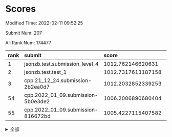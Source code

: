# Scores

Modified Time: 2022-02-11 09:52:25

Submit Num: 207

All Rank Num: 174477

| rank |               submit               |       score        |       sigma        | pk_num |
| :--- | :--------------------------------- | :----------------- | :----------------- | :----- |
| 1    | jsonzb.test.submission_level_4     | 1012.762146620631  | 0.7927916861991746 | 3375   |
| 2    | jsonzb.test.test_1                 | 1012.7317613187158 | 0.8272758696570592 | 3372   |
| 3    | cpp.21_12_24.submission-2b2ea0d7   | 1012.2032852339253 | 0.7851527469942997 | 3367   |
| 54   | cpp.2022_01_09.submission-5b0e3de2 | 1006.2006890680404 | 0.720709812076424  | 3372   |
| 55   | cpp.2022_01_09.submission-816672bd | 1005.4227115407582 | 0.7215762174372197 | 3370   |


<details>
<summary>全部</summary>

| rank |                 submit                 |       score        |       sigma        | pk_num |
| :--- | :------------------------------------- | :----------------- | :----------------- | :----- |
| 1    | jsonzb.test.submission_level_4         | 1012.762146620631  | 0.7927916861991746 | 3375   |
| 2    | jsonzb.test.test_1                     | 1012.7317613187158 | 0.8272758696570592 | 3372   |
| 3    | cpp.21_12_24.submission-2b2ea0d7       | 1012.2032852339253 | 0.7851527469942997 | 3367   |
| 4    | gobigger.level_3.submission_level_3_43 | 1011.2958356010759 | 0.7692121124149155 | 3373   |
| 5    | gobigger.level_3.submission_level_3_36 | 1011.2529270110407 | 0.7456482297201867 | 3374   |
| 6    | gobigger.level_3.submission_level_3_48 | 1011.1009708862886 | 0.7575998462229804 | 3371   |
| 7    | gobigger.level_3.submission_level_3_10 | 1011.0568956427982 | 0.7763492828198142 | 3374   |
| 8    | gobigger.level_3.submission_level_3_28 | 1010.9875140731535 | 0.7952998361428704 | 3376   |
| 9    | gobigger.level_3.submission_level_3_46 | 1010.8846799998593 | 0.7659808532471318 | 3369   |
| 10   | gobigger.level_3.submission_level_3_42 | 1010.8564113491991 | 0.777246160828516  | 3371   |
| 11   | gobigger.level_3.submission_level_3_5  | 1010.7780297955106 | 0.7789596379745585 | 3372   |
| 12   | gobigger.level_3.submission_level_3_32 | 1010.771274991178  | 0.7892469129980761 | 3379   |
| 13   | gobigger.level_3.submission_level_3_1  | 1010.7645072992343 | 0.7675183571990086 | 3375   |
| 14   | gobigger.level_3.submission_level_3_9  | 1010.7582166593573 | 0.7576812717387926 | 3377   |
| 15   | gobigger.level_3.submission_level_3_23 | 1010.6797959865828 | 0.7746461169523559 | 3370   |
| 16   | gobigger.level_3.submission_level_3_45 | 1010.6501132025236 | 0.7805821849629064 | 3370   |
| 17   | gobigger.level_3.submission_level_3_38 | 1010.5473207830296 | 0.7534031970016871 | 3370   |
| 18   | gobigger.level_3.submission_level_3_22 | 1010.4872988104008 | 0.7563424560217247 | 3367   |
| 19   | gobigger.level_3.submission_level_3_29 | 1010.4841228844494 | 0.7551802556389383 | 3367   |
| 20   | gobigger.level_3.submission_level_3_19 | 1010.4553526070684 | 0.7715523558111614 | 3370   |
| 21   | gobigger.level_3.submission_level_3_27 | 1010.414903194428  | 0.7540187890350646 | 3370   |
| 22   | gobigger.level_3.submission_level_3_20 | 1010.3182114699387 | 0.7653822356014781 | 3370   |
| 23   | gobigger.level_3.submission_level_3_15 | 1010.3080431385147 | 0.7668690561559671 | 3371   |
| 24   | gobigger.level_3.submission_level_3_8  | 1010.3022718328367 | 0.7488753614429194 | 3368   |
| 25   | gobigger.level_3.submission_level_3_41 | 1010.248961093792  | 0.7661019105018247 | 3372   |
| 26   | gobigger.level_3.submission_level_3_16 | 1010.2330676773632 | 0.7665156803891784 | 3370   |
| 27   | gobigger.level_3.submission_level_3_12 | 1010.2263952303963 | 0.7609458990270118 | 3368   |
| 28   | gobigger.level_3.submission_level_3_2  | 1010.1678348710783 | 0.7772102138983626 | 3371   |
| 29   | gobigger.level_3.submission_level_3_3  | 1010.1069308344255 | 0.7480306377931781 | 3369   |
| 30   | gobigger.level_3.submission_level_3_40 | 1010.0219196526707 | 0.75839802164664   | 3371   |
| 31   | gobigger.level_3.submission_level_3_25 | 1009.9355144393008 | 0.7612441651253167 | 3368   |
| 32   | gobigger.level_3.submission_level_3_24 | 1009.9297375534119 | 0.7545596814125385 | 3372   |
| 33   | gobigger.level_3.submission_level_3_34 | 1009.8951725456085 | 0.753846832842822  | 3371   |
| 34   | gobigger.level_3.submission_level_3_6  | 1009.8731032925309 | 0.7594262342041996 | 3370   |
| 35   | gobigger.level_3.submission_level_3_44 | 1009.8138705775459 | 0.7581030613390716 | 3371   |
| 36   | gobigger.level_3.submission_level_3_7  | 1009.5875005765284 | 0.7632614605871396 | 3371   |
| 37   | gobigger.level_3.submission_level_3_31 | 1009.5679314173298 | 0.752332953672739  | 3371   |
| 38   | gobigger.level_3.submission_level_3_13 | 1009.5585569841584 | 0.7316395809551719 | 3374   |
| 39   | gobigger.level_3.submission_level_3_47 | 1009.5567841058622 | 0.7611334765989061 | 3371   |
| 40   | gobigger.level_3.submission_level_3_39 | 1009.5112089285275 | 0.7359709925099853 | 3373   |
| 41   | gobigger.level_3.submission_level_3_26 | 1009.4402161380907 | 0.767941588614377  | 3370   |
| 42   | gobigger.level_3.submission_level_3_18 | 1009.4338222340538 | 0.7668388008313946 | 3372   |
| 43   | gobigger.level_3.submission_level_3_37 | 1009.3237975302648 | 0.7310955364792633 | 3370   |
| 44   | gobigger.level_3.submission_level_3_0  | 1009.3137385219476 | 0.7544347477184086 | 3371   |
| 45   | gobigger.level_3.submission_level_3_35 | 1009.2415015639618 | 0.7572651663941173 | 3376   |
| 46   | gobigger.level_3.submission_level_3_4  | 1009.1993074274134 | 0.7799528505035493 | 3365   |
| 47   | gobigger.level_3.submission_level_3_49 | 1009.1803671872959 | 0.7462360840542227 | 3371   |
| 48   | gobigger.level_3.submission_level_3_30 | 1009.1760501902381 | 0.7450825543975693 | 3372   |
| 49   | gobigger.level_3.submission_level_3_21 | 1009.1536967831813 | 0.7696994318612679 | 3368   |
| 50   | gobigger.level_3.submission_level_3_14 | 1009.0827624731442 | 0.7468427802379155 | 3370   |
| 51   | gobigger.level_3.submission_level_3_11 | 1008.9756843313439 | 0.7241303760807051 | 3374   |
| 52   | gobigger.level_3.submission_level_3_33 | 1008.5729360358953 | 0.7468475189890271 | 3369   |
| 53   | gobigger.level_3.submission_level_3_17 | 1008.570135382318  | 0.7384393308492602 | 3375   |
| 54   | cpp.2022_01_09.submission-5b0e3de2     | 1006.2006890680404 | 0.720709812076424  | 3372   |
| 55   | cpp.2022_01_09.submission-816672bd     | 1005.4227115407582 | 0.7215762174372197 | 3370   |
| 56   | gobigger.level_1.submission_level_1_10 | 1005.0278113650178 | 0.724760072608349  | 3372   |
| 57   | gobigger.level_1.submission_level_1_2  | 1004.6710303065643 | 0.7022634699086273 | 3370   |
| 58   | gobigger.level_1.submission_level_1_21 | 1004.660277307617  | 0.7173380217265647 | 3369   |
| 59   | gobigger.level_1.submission_level_1_26 | 1004.2893428432008 | 0.72040619326312   | 3375   |
| 60   | gobigger.level_1.submission_level_1_15 | 1004.1715568822555 | 0.7084780350708706 | 3369   |
| 61   | gobigger.level_1.submission_level_1_6  | 1004.0658527470963 | 0.7191862323834425 | 3370   |
| 62   | gobigger.level_1.submission_level_1_27 | 1004.0286263898159 | 0.7265892518520188 | 3374   |
| 63   | gobigger.level_1.submission_level_1_29 | 1004.0172531702642 | 0.7254329464171212 | 3375   |
| 64   | gobigger.level_1.submission_level_1_20 | 1003.9892972340792 | 0.7275829377342109 | 3377   |
| 65   | gobigger.level_1.submission_level_1_38 | 1003.9094993726293 | 0.7190540713966493 | 3370   |
| 66   | gobigger.level_1.submission_level_1_23 | 1003.8604260396228 | 0.7078352365972731 | 3374   |
| 67   | gobigger.level_1.submission_level_1_1  | 1003.7572174560548 | 0.7332652253064009 | 3373   |
| 68   | gobigger.level_1.submission_level_1_33 | 1003.5819280690243 | 0.7149667212250403 | 3373   |
| 69   | gobigger.level_1.submission_level_1_39 | 1003.5092633811172 | 0.710170446828016  | 3369   |
| 70   | gobigger.level_1.submission_level_1_22 | 1003.4708837723781 | 0.7243493412504317 | 3363   |
| 71   | gobigger.level_1.submission_level_1_0  | 1003.4272904591459 | 0.7131392425799838 | 3365   |
| 72   | gobigger.level_1.submission_level_1_30 | 1003.4264916910284 | 0.7290904712365824 | 3374   |
| 73   | gobigger.level_1.submission_level_1_31 | 1003.4255526635365 | 0.7128490745210662 | 3373   |
| 74   | gobigger.level_1.submission_level_1_36 | 1003.3901281797991 | 0.7096845507238342 | 3368   |
| 75   | gobigger.level_1.submission_level_1_34 | 1003.3897257538943 | 0.7145394703186901 | 3371   |
| 76   | gobigger.level_1.submission_level_1_3  | 1003.3831856677393 | 0.7126843135225501 | 3372   |
| 77   | gobigger.level_1.submission_level_1_42 | 1003.3412072028664 | 0.7262588161308036 | 3373   |
| 78   | gobigger.level_1.submission_level_1_16 | 1003.2941873257439 | 0.708001630605666  | 3373   |
| 79   | gobigger.level_1.submission_level_1_14 | 1003.2212733438262 | 0.7117798933607485 | 3372   |
| 80   | gobigger.level_1.submission_level_1_48 | 1003.1976551356761 | 0.7280180144527955 | 3366   |
| 81   | gobigger.level_1.submission_level_1_35 | 1003.1165419829597 | 0.7179237685497106 | 3368   |
| 82   | gobigger.level_1.submission_level_1_9  | 1003.0935572325421 | 0.7165814669675946 | 3372   |
| 83   | gobigger.level_1.submission_level_1_46 | 1003.0895447836836 | 0.7113258081541102 | 3371   |
| 84   | gobigger.level_1.submission_level_1_41 | 1003.054371574227  | 0.7101229317190169 | 3370   |
| 85   | gobigger.level_1.submission_level_1_47 | 1003.0497349721741 | 0.7214806021275255 | 3372   |
| 86   | gobigger.level_1.submission_level_1_17 | 1003.0231322783342 | 0.6993545973700389 | 3374   |
| 87   | gobigger.level_1.submission_level_1_24 | 1002.992712323869  | 0.706857102676574  | 3373   |
| 88   | gobigger.level_1.submission_level_1_11 | 1002.9701242221108 | 0.7181554261050233 | 3372   |
| 89   | gobigger.level_1.submission_level_1_40 | 1002.9354017864384 | 0.7112494839832246 | 3367   |
| 90   | gobigger.level_1.submission_level_1_32 | 1002.9265028047497 | 0.7160489838351631 | 3375   |
| 91   | gobigger.level_1.submission_level_1_37 | 1002.8801990351772 | 0.7172972902691606 | 3367   |
| 92   | gobigger.level_1.submission_level_1_43 | 1002.856115570991  | 0.7138129502477563 | 3376   |
| 93   | gobigger.level_1.submission_level_1_44 | 1002.7888796703398 | 0.7135266910069239 | 3375   |
| 94   | gobigger.level_1.submission_level_1_49 | 1002.7451376493533 | 0.7102773500117284 | 3375   |
| 95   | gobigger.level_1.submission_level_1_5  | 1002.7376344870531 | 0.717959719623249  | 3371   |
| 96   | gobigger.level_1.submission_level_1_4  | 1002.6045159856101 | 0.7237007327602217 | 3373   |
| 97   | gobigger.level_1.submission_level_1_13 | 1002.4033166899014 | 0.718874879673916  | 3370   |
| 98   | gobigger.level_1.submission_level_1_25 | 1002.3628379190112 | 0.7160338883477314 | 3376   |
| 99   | gobigger.level_1.submission_level_1_8  | 1002.2652050274115 | 0.719644856290811  | 3373   |
| 100  | gobigger.level_1.submission_level_1_12 | 1002.2642205856043 | 0.716508777708255  | 3374   |
| 101  | gobigger.level_1.submission_level_1_45 | 1002.2261816391826 | 0.7144678805947348 | 3369   |
| 102  | gobigger.level_1.submission_level_1_7  | 1002.1867529639585 | 0.7118685694405404 | 3377   |
| 103  | gobigger.level_1.submission_level_1_19 | 1002.0168458605635 | 0.7166035533597266 | 3371   |
| 104  | gobigger.level_1.submission_level_1_28 | 1001.7261591805475 | 0.7121659534807234 | 3373   |
| 105  | gobigger.level_1.submission_level_1_18 | 1001.5215078118666 | 0.7119219498157933 | 3369   |
| 106  | gobigger.random.submission_random_7    | 997.1188543928645  | 0.7113383879487648 | 3372   |
| 107  | gobigger.random.submission_random_36   | 997.0566692753678  | 0.7129382776653514 | 3373   |
| 108  | gobigger.random.submission_random_32   | 996.9478558870177  | 0.7006498021599127 | 3374   |
| 109  | gobigger.random.submission_random_18   | 996.9056522966082  | 0.7116134235818653 | 3376   |
| 110  | gobigger.random.submission_random_31   | 996.8555416733499  | 0.7123512911458857 | 3373   |
| 111  | gobigger.random.submission_random_24   | 996.6480230810738  | 0.7174058302934957 | 3371   |
| 112  | gobigger.random.submission_random_29   | 996.6308832178729  | 0.7037934016387533 | 3370   |
| 113  | gobigger.random.submission_random_8    | 996.5882418109024  | 0.7087473898263995 | 3373   |
| 114  | gobigger.random.submission_random_21   | 996.5282698886909  | 0.7113171144677111 | 3370   |
| 115  | gobigger.random.submission_random_16   | 996.4749906810417  | 0.7124968175697223 | 3373   |
| 116  | gobigger.random.submission_random_14   | 996.4160516025094  | 0.7174618059785342 | 3371   |
| 117  | gobigger.random.submission_random_26   | 996.2681303489902  | 0.7030455966876387 | 3372   |
| 118  | gobigger.random.submission_random_10   | 996.250782084624   | 0.7089420256445078 | 3373   |
| 119  | gobigger.random.submission_random_39   | 996.2129509635292  | 0.7110434232448064 | 3370   |
| 120  | gobigger.random.submission_random_40   | 996.1621923999604  | 0.7093516684629669 | 3369   |
| 121  | gobigger.random.submission_random_2    | 996.1205703997774  | 0.7170600159357594 | 3370   |
| 122  | gobigger.random.submission_random_44   | 996.1138011886916  | 0.7051152007596532 | 3370   |
| 123  | gobigger.random.submission_random_23   | 996.1095688969216  | 0.717912609990592  | 3369   |
| 124  | gobigger.random.submission_random_0    | 996.1031472084826  | 0.6995491925546011 | 3376   |
| 125  | gobigger.random.submission_random_42   | 996.0581242830642  | 0.7152249120435804 | 3372   |
| 126  | gobigger.random.submission_random_30   | 996.0514128950075  | 0.7050590723653691 | 3371   |
| 127  | gobigger.random.submission_random_27   | 996.0379594475809  | 0.7068197850001511 | 3371   |
| 128  | gobigger.random.submission_random_6    | 995.9906877870754  | 0.7155325148419723 | 3372   |
| 129  | gobigger.random.submission_random_3    | 995.9808142335651  | 0.7162412913605976 | 3365   |
| 130  | gobigger.random.submission_random_12   | 995.9800615383176  | 0.7028487932162815 | 3372   |
| 131  | gobigger.random.submission_random_43   | 995.9036023155492  | 0.7079621749708714 | 3374   |
| 132  | gobigger.random.submission_random_25   | 995.8919046188946  | 0.7034581634932034 | 3371   |
| 133  | gobigger.random.submission_random_15   | 995.8543029652764  | 0.6971986980644675 | 3365   |
| 134  | gobigger.random.submission_random_38   | 995.8299180068699  | 0.7177819665264503 | 3374   |
| 135  | gobigger.random.submission_random_4    | 995.8087358120173  | 0.7137293345344146 | 3367   |
| 136  | gobigger.random.submission_random_28   | 995.8025626934876  | 0.7232264298560213 | 3375   |
| 137  | gobigger.random.submission_random_34   | 995.7971801752151  | 0.7073136707508408 | 3370   |
| 138  | gobigger.random.submission_random_19   | 995.7952618596911  | 0.7111463589897556 | 3372   |
| 139  | gobigger.random.submission_random_17   | 995.7559871283423  | 0.7103102764925265 | 3375   |
| 140  | gobigger.random.submission_random_11   | 995.6551771112338  | 0.7155267830160538 | 3374   |
| 141  | gobigger.random.submission_random_45   | 995.614991059527   | 0.7092098237444016 | 3371   |
| 142  | gobigger.random.submission_random_48   | 995.6091126027912  | 0.714370006899196  | 3374   |
| 143  | gobigger.random.submission_random_37   | 995.6066815677409  | 0.7107926711847525 | 3375   |
| 144  | gobigger.random.submission_random_49   | 995.5794648615745  | 0.7199920295336265 | 3372   |
| 145  | gobigger.random.submission_random_46   | 995.5610053245355  | 0.7030514189192586 | 3369   |
| 146  | gobigger.random.submission_random_35   | 995.5572106829114  | 0.7151670690392914 | 3370   |
| 147  | gobigger.random.submission_random_13   | 995.4916622067051  | 0.71949658194502   | 3370   |
| 148  | gobigger.random.submission_random_41   | 995.4362191568413  | 0.7033746751039425 | 3370   |
| 149  | gobigger.random.submission_random_1    | 995.3548047517758  | 0.7313648346768911 | 3372   |
| 150  | gobigger.random.submission_random_5    | 995.3478832731058  | 0.7236630271075083 | 3370   |
| 151  | gobigger.random.submission_random_33   | 995.3375816717472  | 0.7080235124452209 | 3371   |
| 152  | gobigger.random.submission_random_22   | 995.2919481314807  | 0.7119289445159989 | 3372   |
| 153  | gobigger.random.submission_random_9    | 995.2764837014113  | 0.7202749159111863 | 3375   |
| 154  | gobigger.random.submission_random_47   | 994.9447110941186  | 0.7101178545780007 | 3374   |
| 155  | gobigger.random.submission_random_20   | 994.8291071014481  | 0.7180913199215766 | 3368   |
| 156  | gobigger.level_2.submission_level_2_42 | 993.6925869383159  | 0.7417475117800618 | 3372   |
| 157  | gobigger.level_2.submission_level_2_21 | 993.6186319434927  | 0.7317746299416031 | 3372   |
| 158  | gobigger.level_2.submission_level_2_49 | 993.4413178178494  | 0.7292277369298633 | 3373   |
| 159  | gobigger.level_2.submission_level_2_30 | 993.3609156042613  | 0.731181417858916  | 3373   |
| 160  | gobigger.level_2.submission_level_2_25 | 993.1808390499693  | 0.7657305232397923 | 3371   |
| 161  | gobigger.level_2.submission_level_2_2  | 993.1593071809765  | 0.7525451227875731 | 3373   |
| 162  | gobigger.level_2.submission_level_2_14 | 993.1302740568444  | 0.7274647992421494 | 3373   |
| 163  | gobigger.level_2.submission_level_2_35 | 993.1181216048557  | 0.7320045024782666 | 3370   |
| 164  | gobigger.level_2.submission_level_2_20 | 992.9817007760967  | 0.7204332419638392 | 3367   |
| 165  | gobigger.level_2.submission_level_2_48 | 992.7572039292603  | 0.7353710935747237 | 3371   |
| 166  | gobigger.level_2.submission_level_2_8  | 992.750146587775   | 0.7356001301115097 | 3360   |
| 167  | gobigger.level_2.submission_level_2_17 | 992.684330837603   | 0.742824729178697  | 3372   |
| 168  | gobigger.level_2.submission_level_2_22 | 992.5583600069737  | 0.7322940861578783 | 3374   |
| 169  | gobigger.level_2.submission_level_2_36 | 992.5387341476496  | 0.7400882487592805 | 3371   |
| 170  | gobigger.level_2.submission_level_2_10 | 992.4077825901728  | 0.7454488136900941 | 3376   |
| 171  | gobigger.level_2.submission_level_2_24 | 992.3955340940412  | 0.7458006288097677 | 3376   |
| 172  | gobigger.level_2.submission_level_2_31 | 992.3845849685003  | 0.7380588361918905 | 3370   |
| 173  | gobigger.level_2.submission_level_2_0  | 992.3073314352217  | 0.739326548758457  | 3371   |
| 174  | gobigger.level_2.submission_level_2_11 | 992.306748043824   | 0.7439943773660821 | 3369   |
| 175  | gobigger.level_2.submission_level_2_18 | 992.2256605203592  | 0.7405956216029491 | 3366   |
| 176  | gobigger.level_2.submission_level_2_43 | 992.2007448337465  | 0.748877621867491  | 3372   |
| 177  | gobigger.level_2.submission_level_2_38 | 992.0349169522628  | 0.7422241700790473 | 3374   |
| 178  | gobigger.level_2.submission_level_2_23 | 991.9428516608452  | 0.7541173063700304 | 3374   |
| 179  | gobigger.level_2.submission_level_2_27 | 991.9034290408597  | 0.7477876991783965 | 3367   |
| 180  | gobigger.level_2.submission_level_2_44 | 991.8760329238221  | 0.7514774579120399 | 3372   |
| 181  | gobigger.level_2.submission_level_2_9  | 991.8504310219156  | 0.7439836681134042 | 3370   |
| 182  | gobigger.level_2.submission_level_2_45 | 991.7569986956541  | 0.745328914311106  | 3375   |
| 183  | gobigger.level_2.submission_level_2_37 | 991.7543226627691  | 0.7655073573665574 | 3373   |
| 184  | gobigger.level_2.submission_level_2_5  | 991.740167715821   | 0.7475042300541609 | 3369   |
| 185  | gobigger.level_2.submission_level_2_6  | 991.7192492445656  | 0.7431131912140706 | 3364   |
| 186  | gobigger.level_2.submission_level_2_39 | 991.6018964551107  | 0.7537961463479734 | 3373   |
| 187  | gobigger.level_2.submission_level_2_41 | 991.4228395209632  | 0.7694675555554013 | 3372   |
| 188  | gobigger.level_2.submission_level_2_32 | 991.3940599644529  | 0.7560477357159286 | 3370   |
| 189  | gobigger.level_2.submission_level_2_47 | 991.3515459417397  | 0.7504366773289197 | 3375   |
| 190  | gobigger.level_2.submission_level_2_13 | 991.3260756431212  | 0.7363781885851132 | 3372   |
| 191  | gobigger.level_2.submission_level_2_40 | 991.3260176143882  | 0.7451918564544698 | 3372   |
| 192  | gobigger.level_2.submission_level_2_19 | 991.316552455335   | 0.7824885945064096 | 3377   |
| 193  | gobigger.level_2.submission_level_2_4  | 991.291683880067   | 0.7517468993834376 | 3372   |
| 194  | gobigger.level_2.submission_level_2_1  | 991.261938935636   | 0.749880725873597  | 3376   |
| 195  | gobigger.level_2.submission_level_2_34 | 991.2418926023462  | 0.7663486924577745 | 3373   |
| 196  | gobigger.level_2.submission_level_2_29 | 991.1699828293512  | 0.749310068516208  | 3377   |
| 197  | gobigger.level_2.submission_level_2_15 | 991.1255869533854  | 0.7643850725770747 | 3371   |
| 198  | gobigger.level_2.submission_level_2_46 | 991.1245582744513  | 0.7439754957063288 | 3371   |
| 199  | gobigger.level_2.submission_level_2_12 | 991.00937449227    | 0.7470205768413957 | 3371   |
| 200  | gobigger.level_2.submission_level_2_28 | 990.8910825801316  | 0.7699930594066481 | 3373   |
| 201  | gobigger.level_2.submission_level_2_33 | 990.6912860328104  | 0.7587075917883874 | 3377   |
| 202  | gobigger.level_2.submission_level_2_7  | 990.6241126858839  | 0.7613151981037076 | 3368   |
| 203  | gobigger.level_2.submission_level_2_3  | 990.1655734371186  | 0.7618904136188851 | 3371   |
| 204  | gobigger.level_2.submission_level_2_26 | 990.1274690577934  | 0.7626097305912427 | 3374   |
| 205  | gobigger.level_2.submission_level_2_16 | 989.9928754543482  | 0.776762006559208  | 3372   |
| 206  | gobigger.none.submission_none_0        | 977.9627418956621  | 1.2599335567729262 | 3374   |
| 207  | gobigger.none.submission_none_1        | 977.7333362684799  | 1.2470681050905785 | 3373   |

</details>